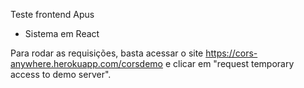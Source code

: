 Teste frontend Apus

- Sistema em React

Para rodar as requisições, basta acessar o site https://cors-anywhere.herokuapp.com/corsdemo e clicar em "request temporary access to demo server".
